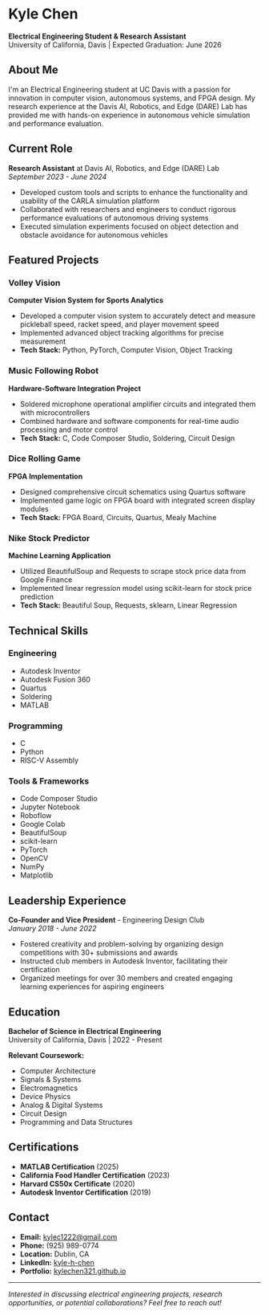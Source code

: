 # Kyle Chen

**Electrical Engineering Student & Research Assistant**  
University of California, Davis | Expected Graduation: June 2026

## About Me

I'm an Electrical Engineering student at UC Davis with a passion for innovation in computer vision, autonomous systems, and FPGA design. My research experience at the Davis AI, Robotics, and Edge (DARE) Lab has provided me with hands-on experience in autonomous vehicle simulation and performance evaluation.

## Current Role

**Research Assistant** at Davis AI, Robotics, and Edge (DARE) Lab  
*September 2023 - June 2024*

- Developed custom tools and scripts to enhance the functionality and usability of the CARLA simulation platform
- Collaborated with researchers and engineers to conduct rigorous performance evaluations of autonomous driving systems
- Executed simulation experiments focused on object detection and obstacle avoidance for autonomous vehicles

## Featured Projects

### Volley Vision
**Computer Vision System for Sports Analytics**
- Developed a computer vision system to accurately detect and measure pickleball speed, racket speed, and player movement speed
- Implemented advanced object tracking algorithms for precise measurement
- **Tech Stack:** Python, PyTorch, Computer Vision, Object Tracking

### Music Following Robot
**Hardware-Software Integration Project**
- Soldered microphone operational amplifier circuits and integrated them with microcontrollers
- Combined hardware and software components for real-time audio processing and motor control
- **Tech Stack:** C, Code Composer Studio, Soldering, Circuit Design

### Dice Rolling Game
**FPGA Implementation**
- Designed comprehensive circuit schematics using Quartus software
- Implemented game logic on FPGA board with integrated screen display modules
- **Tech Stack:** FPGA Board, Circuits, Quartus, Mealy Machine

### Nike Stock Predictor
**Machine Learning Application**
- Utilized BeautifulSoup and Requests to scrape stock price data from Google Finance
- Implemented linear regression model using scikit-learn for stock price prediction
- **Tech Stack:** Beautiful Soup, Requests, sklearn, Linear Regression

## Technical Skills

### Engineering
- Autodesk Inventor
- Autodesk Fusion 360
- Quartus
- Soldering
- MATLAB

### Programming
- C
- Python
- RISC-V Assembly

### Tools & Frameworks
- Code Composer Studio
- Jupyter Notebook
- Roboflow
- Google Colab
- BeautifulSoup
- scikit-learn
- PyTorch
- OpenCV
- NumPy
- Matplotlib

## Leadership Experience

**Co-Founder and Vice President** - Engineering Design Club  
*January 2018 - June 2022*

- Fostered creativity and problem-solving by organizing design competitions with 30+ submissions and awards
- Instructed club members in Autodesk Inventor, facilitating their certification
- Organized meetings for over 30 members and created engaging learning experiences for aspiring engineers

## Education

**Bachelor of Science in Electrical Engineering**  
University of California, Davis | 2022 - Present

**Relevant Coursework:**
- Computer Architecture
- Signals & Systems
- Electromagnetics
- Device Physics
- Analog & Digital Systems
- Circuit Design
- Programming and Data Structures

## Certifications

- **MATLAB Certification** (2025)
- **California Food Handler Certification** (2023)
- **Harvard CS50x Certificate** (2020)
- **Autodesk Inventor Certification** (2019)

## Contact

- **Email:** kylec1222@gmail.com
- **Phone:** (925) 989-0774
- **Location:** Dublin, CA
- **LinkedIn:** [kyle-h-chen](https://www.linkedin.com/in/kyle-h-chen/)
- **Portfolio:** [kylechen321.github.io](https://kylechen321.github.io/)

---

*Interested in discussing electrical engineering projects, research opportunities, or potential collaborations? Feel free to reach out!*
